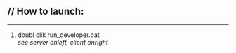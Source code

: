 <h2>// How to launch:</h2>
<hr>
<ol>
  <li> doubl clik run_developer.bat </li>
  <i> see server onleft, client onright </i>


